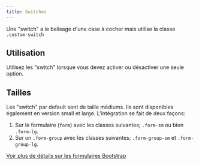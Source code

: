 ```yaml
---
title: Switches
---
```


Une "switch" a le balisage d'une case à cocher mais utilise la classe <code>.custom-switch</code>

## Utilisation

Utilisez les "switch" lorsque vous devez activer ou désactiver une seule option.

## Tailles

Les "switch" par default sont de taille médiums. Ils sont disponibles également en version small et large. L'intégration se fait de deux façons:

1. Sur le formulaire (<code>form</code>) avec les classes suivantes; <code>.form-sm</code> ou bien <code>.form-lg</code>. 
2. Sur un <code>.form-group</code> avec les classes suivantes; <code>.form-group-sm</code> et <code>.form-group-lg</code>. 


[Voir plus de détails sur les formulaires Bootstrap](https://getbootstrap.com/docs/4.3/components/forms/)
